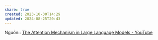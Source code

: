 ```yaml
---
share: true
created: 2023-10-30T14:29
updated: 2024-08-25T20:43
---
```

Nguồn:: [The Attention Mechanism in Large Language Models - YouTube](https://www.youtube.com/watch?v=OxCpWwDCDFQ&t=928s)